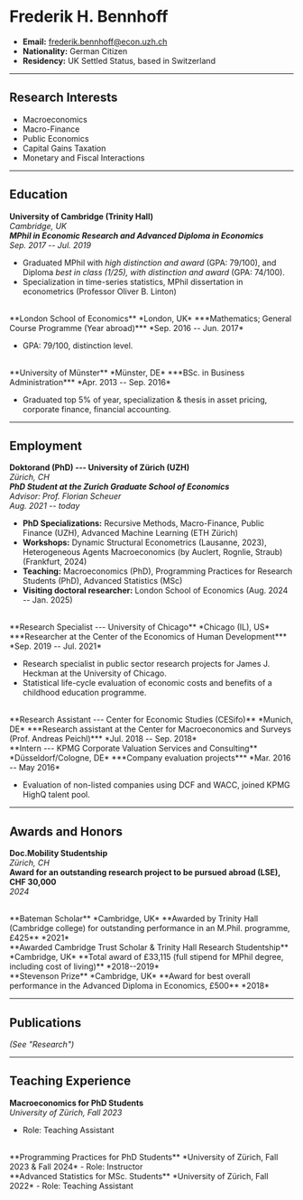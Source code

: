 # **Frederik H. Bennhoff**

- **Email:** [frederik.bennhoff@econ.uzh.ch](mailto:frederik.bennhoff@econ.uzh.ch)  
- **Nationality:** German Citizen  
- **Residency:** UK Settled Status, based in Switzerland

---

## **Research Interests**

- Macroeconomics
- Macro-Finance
- Public Economics
- Capital Gains Taxation
- Monetary and Fiscal Interactions

---

## **Education**

**University of Cambridge (Trinity Hall)**  
*Cambridge, UK*  
***MPhil in Economic Research and Advanced Diploma in Economics***  
*Sep. 2017 -- Jul. 2019*

- Graduated MPhil with *high distinction and award* (GPA: 79/100), and Diploma *best in class (1/25), with distinction and award* (GPA: 74/100).
- Specialization in time-series statistics, MPhil dissertation in econometrics (Professor Oliver B. Linton)<!--: *Unjust Ranks: Estimating inequality in the US with spatially disaggregated data*, fourth best dissertation of the year. -->

<br>
**London School of Economics**  
*London, UK*  
***Mathematics; General Course Programme (Year abroad)***  
*Sep. 2016 -- Jun. 2017*  

- GPA: 79/100, distinction level.

<br>
**University of Münster**  
*Münster, DE*  
***BSc. in Business Administration***  
*Apr. 2013 -- Sep. 2016*

- Graduated top 5% of year, specialization & thesis in asset pricing, corporate finance, financial accounting.

---

## **Employment**

**Doktorand (PhD) --- University of Zürich (UZH)**  
*Zürich, CH*  
***PhD Student at the Zurich Graduate School of Economics***  
*Advisor: Prof. Florian Scheuer*  
*Aug. 2021 -- today*

- **PhD Specializations:** Recursive Methods, Macro-Finance, Public Finance (UZH), Advanced Machine Learning (ETH Zürich)
- **Workshops:** Dynamic Structural Econometrics (Lausanne, 2023), Heterogeneous Agents Macroeconomics (by Auclert, Rognlie, Straub) (Frankfurt, 2024)
- **Teaching:** Macroeconomics (PhD), Programming Practices for Research Students (PhD), Advanced Statistics (MSc)
- **Visiting doctoral researcher:** London School of Economics (Aug. 2024 -- Jan. 2025)

<br>
**Research Specialist --- University of Chicago**  
*Chicago (IL), US*  
***Researcher at the Center of the Economics of Human Development***  
*Sep. 2019 -- Jul. 2021*

- Research specialist in public sector research projects for James J. Heckman at the University of Chicago.
- Statistical life-cycle evaluation of economic costs and benefits of a childhood education programme.

<br>
**Research Assistant --- Center for Economic Studies (CESifo)**  
*Munich, DE*  
***Research assistant at the Center for Macroeconomics and Surveys (Prof. Andreas Peichl)***  
*Jul. 2018 -- Sep. 2018*

<br>
**Intern --- KPMG Corporate Valuation Services and Consulting**  
*Düsseldorf/Cologne, DE*  
***Company evaluation projects***  
*Mar. 2016 -- May 2016*

- Evaluation of non-listed companies using DCF and WACC, joined KPMG HighQ talent pool.

---

## **Awards and Honors**

**Doc.Mobility Studentship**  
*Zürich, CH*  
**Award for an outstanding research project to be pursued abroad (LSE), CHF 30,000**  
*2024*

<br>
**Bateman Scholar**  
*Cambridge, UK*  
**Awarded by Trinity Hall (Cambridge college) for outstanding performance in an M.Phil. programme, £425**  
*2021*

<br>
**Awarded Cambridge Trust Scholar & Trinity Hall Research Studentship**  
*Cambridge, UK*  
**Total award of £33,115 (full stipend for MPhil degree, including cost of living)**  
*2018--2019*

<br>
**Stevenson Prize**  
*Cambridge, UK*  
**Award for best overall performance in the Advanced Diploma in Economics, £500**  
*2018*

---


## **Publications**
*(See "Research")*


---

## **Teaching Experience**

**Macroeconomics for PhD Students**  
*University of Zürich, Fall 2023*  
- Role: Teaching Assistant

<br>
**Programming Practices for PhD Students**  
*University of Zürich, Fall 2023 & Fall 2024*  
- Role: Instructor

<br>
**Advanced Statistics for MSc. Students**  
*University of Zürich, Fall 2022*  
- Role: Teaching Assistant
